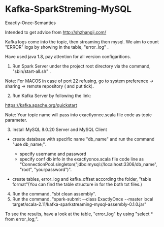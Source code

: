 # Kafka-SparkStreming-MySQL
Exactly-Once-Semantics

Intended to get advice from <http://shzhangji.com/>


Kafka logs come into the topic, then streaming then mysql. 
We aim to count "ERROR" logs by showing in the table, "error_log" .

Have used java 1.8, pay attention for all version configaritions.


1) Run Spark Server under the project root directory via the command, "sbin/start-all.sh" .

Note: For MACOS in case of port 22 refusing, go to system preference -> sharing -> remote repository ( and put tick).

2) Run Kafka Server by following the link:

https://kafka.apache.org/quickstart

Note: Your topic name will pass into exactlyonce.scala file code as topic parameter.

3) Install MySQL 8.0.20 Server and MySQL Client

  * create database with specific name "db_name" and run the command "use db_name;".
       * specify username and password
       * specify conf db info in the exactlyonce.scala file code line as "ConnectionPool.singleton("jdbc:mysql://localhost:3306/db_name", "root", "yourpassword")".

  
  * create tables, error_log and kafka_offset according the folder, "table format"(You can find the table structure in for the both txt files.) 
  
4) Run the command, "sbt clean assembly".
5) Run the command, "spark-submit --class ExactlyOnce --master local target/scala-2.11/kafka-sparkstreaming-mysql-assembly-0.1.0.jar"


To see the results, have a look at the table, "error_log" by using "select * from error_log;".

